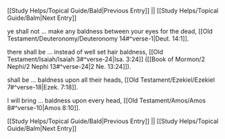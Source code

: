 [[Study Helps/Topical Guide/Bald|Previous Entry]]  ||  [[Study Helps/Topical Guide/Balm|Next Entry]]

 ye shall not ... make any baldness between your eyes for the dead, [[Old Testament/Deuteronomy/Deuteronomy 14#^verse-1|Deut. 14:1]].

 there shall be ... instead of well set hair baldness, [[Old Testament/Isaiah/Isaiah 3#^verse-24|Isa. 3:24]] ([[Book of Mormon/2 Nephi/2 Nephi 13#^verse-24|2 Ne. 13:24]]).

 shall be ... baldness upon all their heads, [[Old Testament/Ezekiel/Ezekiel 7#^verse-18|Ezek. 7:18]].

 I will bring ... baldness upon every head, [[Old Testament/Amos/Amos 8#^verse-10|Amos 8:10]].

[[Study Helps/Topical Guide/Bald|Previous Entry]]  ||  [[Study Helps/Topical Guide/Balm|Next Entry]]